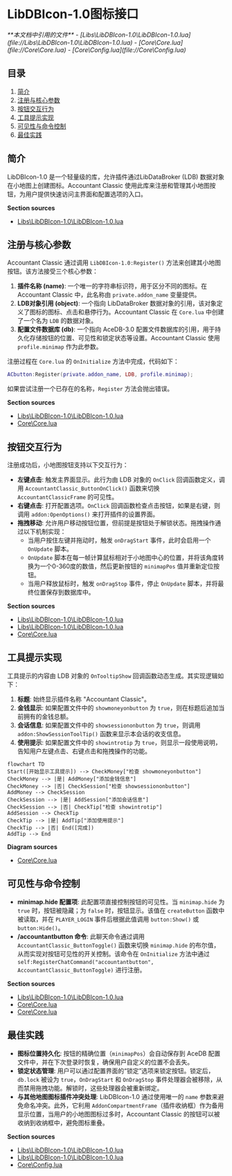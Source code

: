 # LibDBIcon-1.0图标接口

<cite>
**本文档中引用的文件**   
- [Libs\LibDBIcon-1.0\LibDBIcon-1.0.lua](file://Libs\LibDBIcon-1.0\LibDBIcon-1.0.lua)
- [Core\Core.lua](file://Core\Core.lua)
- [Core\Config.lua](file://Core\Config.lua)
</cite>

## 目录
1. [简介](#简介)
2. [注册与核心参数](#注册与核心参数)
3. [按钮交互行为](#按钮交互行为)
4. [工具提示实现](#工具提示实现)
5. [可见性与命令控制](#可见性与命令控制)
6. [最佳实践](#最佳实践)

## 简介

LibDBIcon-1.0 是一个轻量级的库，允许插件通过LibDataBroker (LDB) 数据对象在小地图上创建图标。Accountant Classic 使用此库来注册和管理其小地图按钮，为用户提供快速访问主界面和配置选项的入口。

**Section sources**
- [Libs\LibDBIcon-1.0\LibDBIcon-1.0.lua](file://Libs\LibDBIcon-1.0\LibDBIcon-1.0.lua#L0-L572)

## 注册与核心参数

Accountant Classic 通过调用 `LibDBIcon-1.0:Register()` 方法来创建其小地图按钮。该方法接受三个核心参数：

1.  **插件名称 (name)**: 一个唯一的字符串标识符，用于区分不同的图标。在 Accountant Classic 中，此名称由 `private.addon_name` 变量提供。
2.  **LDB对象引用 (object)**: 一个指向 LibDataBroker 数据对象的引用，该对象定义了图标的图标、点击和悬停行为。Accountant Classic 在 `Core.lua` 中创建了一个名为 `LDB` 的数据对象。
3.  **配置文件数据库 (db)**: 一个指向 AceDB-3.0 配置文件数据库的引用，用于持久化存储按钮的位置、可见性和锁定状态等设置。Accountant Classic 使用 `profile.minimap` 作为此参数。

注册过程在 `Core.lua` 的 `OnInitialize` 方法中完成，代码如下：
```lua
ACbutton:Register(private.addon_name, LDB, profile.minimap);
```

如果尝试注册一个已存在的名称，`Register` 方法会抛出错误。

**Section sources**
- [Libs\LibDBIcon-1.0\LibDBIcon-1.0.lua](file://Libs\LibDBIcon-1.0\LibDBIcon-1.0.lua#L357-L365)
- [Core\Core.lua](file://Core\Core.lua#L2166-L2179)

## 按钮交互行为

注册成功后，小地图按钮支持以下交互行为：

*   **左键点击**: 触发主界面显示。此行为由 LDB 对象的 `OnClick` 回调函数定义，调用 `AccountantClassic_ButtonOnClick()` 函数来切换 `AccountantClassicFrame` 的可见性。
*   **右键点击**: 打开配置选项。`OnClick` 回调函数检查点击按钮，如果是右键，则调用 `addon:OpenOptions()` 来打开插件的设置界面。
*   **拖拽移动**: 允许用户移动按钮位置，但前提是按钮处于解锁状态。拖拽操作通过以下机制实现：
    *   当用户按住左键并拖动时，触发 `onDragStart` 事件，此时会启用一个 `OnUpdate` 脚本。
    *   `OnUpdate` 脚本在每一帧计算鼠标相对于小地图中心的位置，并将该角度转换为一个0-360度的数值，然后更新按钮的 `minimapPos` 值并重新定位按钮。
    *   当用户释放鼠标时，触发 `onDragStop` 事件，停止 `OnUpdate` 脚本，并将最终位置保存到数据库中。

**Section sources**
- [Libs\LibDBIcon-1.0\LibDBIcon-1.0.lua](file://Libs\LibDBIcon-1.0\LibDBIcon-1.0.lua#L193-L243)
- [Libs\LibDBIcon-1.0\LibDBIcon-1.0.lua](file://Libs\LibDBIcon-1.0\LibDBIcon-1.0.lua#L271-L313)
- [Core\Core.lua](file://Core\Core.lua#L2166-L2179)

## 工具提示实现

工具提示的内容由 LDB 对象的 `OnTooltipShow` 回调函数动态生成。其实现逻辑如下：

1.  **标题**: 始终显示插件名称 "Accountant Classic"。
2.  **金钱显示**: 如果配置文件中的 `showmoneyonbutton` 为 `true`，则在标题后追加当前拥有的金钱总额。
3.  **会话信息**: 如果配置文件中的 `showsessiononbutton` 为 `true`，则调用 `addon:ShowSessionToolTip()` 函数来显示本会话的收支信息。
4.  **使用提示**: 如果配置文件中的 `showintrotip` 为 `true`，则显示一段使用说明，告知用户左键点击、右键点击和拖拽操作的功能。

```mermaid
flowchart TD
Start([开始显示工具提示]) --> CheckMoney["检查 showmoneyonbutton"]
CheckMoney --> |是| AddMoney["添加金钱信息"]
CheckMoney --> |否| CheckSession["检查 showsessiononbutton"]
AddMoney --> CheckSession
CheckSession --> |是| AddSession["添加会话信息"]
CheckSession --> |否| CheckTip["检查 showintrotip"]
AddSession --> CheckTip
CheckTip --> |是| AddTip["添加使用提示"]
CheckTip --> |否| End([完成])
AddTip --> End
```

**Diagram sources**
- [Core\Core.lua](file://Core\Core.lua#L2179-L2195)

## 可见性与命令控制

*   **minimap.hide 配置项**: 此配置项直接控制按钮的可见性。当 `minimap.hide` 为 `true` 时，按钮被隐藏；为 `false` 时，按钮显示。该值在 `createButton` 函数中被读取，并在 `PLAYER_LOGIN` 事件后根据此值调用 `button:Show()` 或 `button:Hide()`。
*   **/accountantbutton 命令**: 此聊天命令通过调用 `AccountantClassic_ButtonToggle()` 函数来切换 `minimap.hide` 的布尔值，从而实现对按钮可见性的开关控制。该命令在 `OnInitialize` 方法中通过 `self:RegisterChatCommand("accountantbutton", AccountantClassic_ButtonToggle)` 进行注册。

**Section sources**
- [Libs\LibDBIcon-1.0\LibDBIcon-1.0.lua](file://Libs\LibDBIcon-1.0\LibDBIcon-1.0.lua#L308-L362)
- [Core\Core.lua](file://Core\Core.lua#L2179-L2180)
- [Core\Core.lua](file://Core\Core.lua#L2210-L2215)

## 最佳实践

*   **图标位置持久化**: 按钮的精确位置（`minimapPos`）会自动保存到 AceDB 配置文件中，并在下次登录时恢复，确保用户自定义的位置不会丢失。
*   **锁定状态管理**: 用户可以通过配置界面的“锁定”选项来锁定按钮。锁定后，`db.lock` 被设为 `true`，`OnDragStart` 和 `OnDragStop` 事件处理器会被移除，从而禁用拖拽功能。解锁时，这些处理器会被重新绑定。
*   **与其他地图图标插件冲突处理**: LibDBIcon-1.0 通过使用唯一的 `name` 参数来避免命名冲突。此外，它利用 `AddonCompartmentFrame`（插件收纳框）作为备用显示位置，当用户的小地图图标过多时，Accountant Classic 的按钮可以被收纳到收纳框中，避免图标重叠。

**Section sources**
- [Libs\LibDBIcon-1.0\LibDBIcon-1.0.lua](file://Libs\LibDBIcon-1.0\LibDBIcon-1.0.lua#L357-L409)
- [Libs\LibDBIcon-1.0\LibDBIcon-1.0.lua](file://Libs\LibDBIcon-1.0\LibDBIcon-1.0.lua#L457-L509)
- [Core\Config.lua](file://Core\Config.lua#L221-L264)